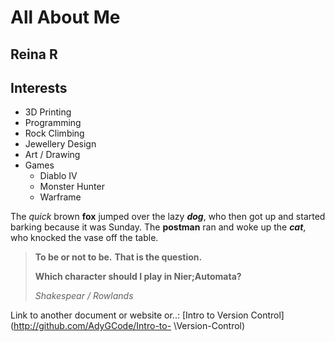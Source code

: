 # All About Me

## Reina R

## Interests

- 3D Printing
- Programming
- Rock Climbing
- Jewellery Design
- Art / Drawing
- Games
  - Diablo IV
  - Monster Hunter
  - Warframe

The _quick_ brown __fox__ jumped 
over the lazy **_dog_**, who then got up
and started barking because it was Sunday.
The **postman** ran and woke up the *__cat__*,
who knocked the vase off the table.

> **To be or not to be.**
> **That is the question.**
>
> **Which character should I play in Nier;Automata?**
>
> _Shakespear / Rowlands_

Link to another document or website or..:
[Intro to Version Control] (http://github.com/AdyGCode/Intro-to-
\Version-Control)